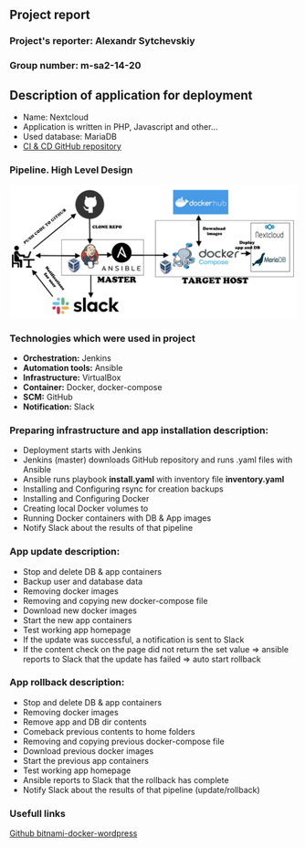 ## Project report

### Project's reporter: Alexandr Sytchevskiy 
### Group number: m-sa2-14-20

## Description of application for deployment
- Name: Nextcloud
- Application is written in PHP, Javascript and other...
- Used database: MariaDB
- [CI & CD GitHub repository](https://github.com/Sanchelioss/DevOps_Project.git)

### Pipeline. High Level Design
![alt text](scheme.jpg)

### Technologies which were used in project
- **Orchestration:** Jenkins
- **Automation tools:** Ansible
- **Infrastructure:** VirtualBox
- **Container:** Docker, docker-compose
- **SCM:** GitHub
- **Notification:** Slack

### Preparing infrastructure and app installation description:

  * Deployment starts with Jenkins
  * Jenkins (master) downloads GitHub repository and runs .yaml files with Ansible
  * Ansible runs playbook **install.yaml** with inventory file **inventory.yaml**
  * Installing and Configuring rsync for creation backups
  * Installing and Configuring Docker
  * Creating local Docker volumes to
  * Running Docker containers with DB & App images
  * Notify Slack about the results of that pipeline

### App update description:

  * Stop and delete DB & app containers
  * Backup user and database data
  * Removing docker images
  * Removing and copying new docker-compose file
  * Download new docker images
  * Start the new app containers
  * Test working app homepage
  * If the update was successful, a notification is sent to Slack
  * If the content check on the page did not return the set value => ansible reports to Slack that the update has failed => auto start rollback

### App rollback description:

  * Stop and delete DB & app containers
  * Removing docker images
  * Remove app and DB dir contents
  * Comeback previous contents to home folders
  * Removing and copying previous docker-compose file
  * Download previous docker images
  * Start the previous app containers
  * Test working app homepage
  * Ansible reports to Slack that the rollback has complete
  * Notify Slack about the results of that pipeline (update/rollback)

   

### Usefull links

[Github bitnami-docker-wordpress](https://github.com/nextcloud/docker.git)
